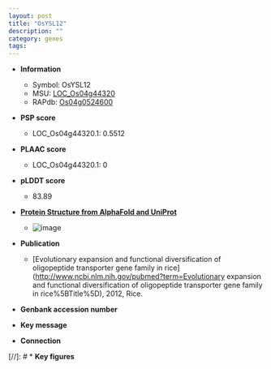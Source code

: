 ```yaml
---
layout: post
title: "OsYSL12"
description: ""
category: genes
tags: 
---
```


* **Information**  
    + Symbol: OsYSL12  
    + MSU: [LOC_Os04g44320](http://rice.plantbiology.msu.edu/cgi-bin/ORF_infopage.cgi?orf=LOC_Os04g44320)  
    + RAPdb: [Os04g0524600](http://rapdb.dna.affrc.go.jp/viewer/gbrowse_details/irgsp1?name=Os04g0524600)  

* **PSP score**  
    + LOC_Os04g44320.1: 0.5512 

* **PLAAC score**  
    + LOC_Os04g44320.1: 0 

* **pLDDT score**
    + 83.89

* **[Protein Structure from AlphaFold and UniProt](https://www.uniprot.org/uniprotkb/Q5JQD7/entry#structure)**
    + ![image](https://ricepsp.github.io/images/Q5/AF-Q5JQD7-F1.png)

* **Publication**  
    + [Evolutionary expansion and functional diversification of oligopeptide transporter gene family in rice](http://www.ncbi.nlm.nih.gov/pubmed?term=Evolutionary expansion and functional diversification of oligopeptide transporter gene family in rice%5BTitle%5D), 2012, Rice.

* **Genbank accession number**  

* **Key message**  

* **Connection**  

[//]: # * **Key figures**  


